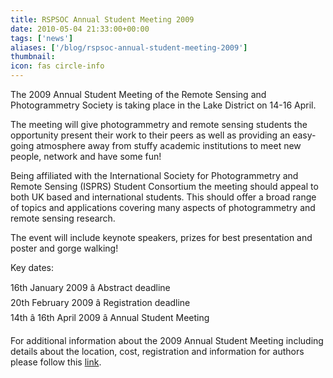 ```yaml
---
title: RSPSOC Annual Student Meeting 2009
date: 2010-05-04 21:33:00+00:00
tags: ['news']
aliases: ['/blog/rspsoc-annual-student-meeting-2009']
thumbnail: 
icon: fas circle-info
---
```

The 2009 Annual Student Meeting of the Remote Sensing and Photogrammetry Society is taking place in the Lake District on 14-16 April.


The meeting will give photogrammetry and remote sensing students the opportunity present their work to their peers as well as providing an easy-going atmosphere away from stuffy academic institutions to meet new people, network and have some fun! 


Being affiliated with the International Society for Photogrammetry and Remote Sensing (ISPRS) Student Consortium the meeting should appeal to both UK based and international students. This should offer a broad range of topics and applications covering many aspects of photogrammetry and remote sensing research. 


The event will include keynote speakers, prizes for best presentation and poster and gorge walking! 


Key dates: 


16th January 2009 â Abstract deadline   
20th February 2009 â Registration deadline   
14th â 16th April 2009 â Annual Student Meeting 


For additional information about the 2009 Annual Student Meeting including details about the location, cost, registration and information for authors please follow this [link](http://www.students.ncl.ac.uk/a.j.hardy1/index.html ).



